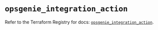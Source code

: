 # `opsgenie_integration_action`

Refer to the Terraform Registry for docs: [`opsgenie_integration_action`](https://registry.terraform.io/providers/opsgenie/opsgenie/0.6.35/docs/resources/integration_action).
